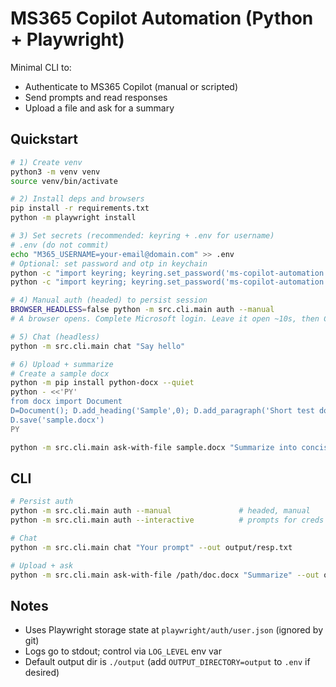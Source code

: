 # MS365 Copilot Automation (Python + Playwright)

Minimal CLI to:
- Authenticate to MS365 Copilot (manual or scripted)
- Send prompts and read responses
- Upload a file and ask for a summary

## Quickstart

```bash
# 1) Create venv
python3 -m venv venv
source venv/bin/activate

# 2) Install deps and browsers
pip install -r requirements.txt
python -m playwright install

# 3) Set secrets (recommended: keyring + .env for username)
# .env (do not commit)
echo "M365_USERNAME=your-email@domain.com" >> .env
# Optional: set password and otp in keychain
python -c "import keyring; keyring.set_password('ms-copilot-automation','M365_PASSWORD','<your-password>')"
python -c "import keyring; keyring.set_password('ms-copilot-automation','M365_OTP_SECRET','<base32>')"  # optional

# 4) Manual auth (headed) to persist session
BROWSER_HEADLESS=false python -m src.cli.main auth --manual
# A browser opens. Complete Microsoft login. Leave it open ~10s, then Ctrl+C.

# 5) Chat (headless)
python -m src.cli.main chat "Say hello"

# 6) Upload + summarize
# Create a sample docx
python -m pip install python-docx --quiet
python - <<'PY'
from docx import Document
D=Document(); D.add_heading('Sample',0); D.add_paragraph('Short test doc about productivity with AI assistants.')
D.save('sample.docx')
PY

python -m src.cli.main ask-with-file sample.docx "Summarize into concise markdown bullets only." --out output/summary.md
```

## CLI
```bash
# Persist auth
python -m src.cli.main auth --manual               # headed, manual
python -m src.cli.main auth --interactive          # prompts for creds

# Chat
python -m src.cli.main chat "Your prompt" --out output/resp.txt

# Upload + ask
python -m src.cli.main ask-with-file /path/doc.docx "Summarize" --out output/summary.md
```

## Notes
- Uses Playwright storage state at `playwright/auth/user.json` (ignored by git)
- Logs go to stdout; control via `LOG_LEVEL` env var
- Default output dir is `./output` (add `OUTPUT_DIRECTORY=output` to `.env` if desired)
